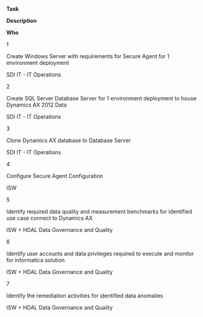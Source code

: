 **Task**

**Description**

**Who**

1

Create Windows Server with requirements for Secure Agent for 1 environment deployment

SDI IT - IT Operations

2

Create SQL Server Database Server for 1 environment deployment to house Dynamics AX 2012 Data

SDI IT - IT Operations

3

Clone Dynamics AX database to Database Server

SDI IT - IT Operations

4

Configure Secure Agent Configuration

ISW

5

Identify required data quality and measurement benchmarks for identified use case connect to Dynamics AX

ISW + HDAL Data Governance and Quality

6

Identify user accounts and data privileges required to execute and monitor for informatica solution

ISW + HDAL Data Governance and Quality

7

Identify the remediation activities for identified data anomalies

ISW + HDAL Data Governance and Quality